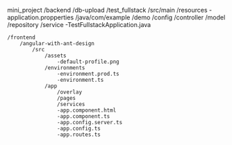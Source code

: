 <!-- project structure  -->
mini_project
    /backend
        /db-upload
        /test_fullstack
            /src/main
                    /resources
                        -application.propperties
                    /java/com/example
                                /demo
                                    /config
                                    /controller
                                    /model
                                    /repository
                                    /service
                                    -TestFullstackApplication.java
                                
    /frontend
        /angular-with-ant-design
            /src
                /assets
                    -default-profile.png
                /environments
                    -environment.prod.ts
                    -environment.ts
                /app
                    /overlay
                    /pages
                    /services
                    -app.component.html
                    -app.component.ts
                    -app.config.server.ts
                    -app.config.ts
                    -app.routes.ts
                

                

    
